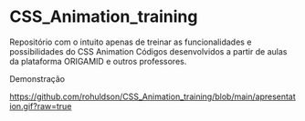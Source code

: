 # CSS_Animation_training

Repositório com o intuito apenas de treinar as funcionalidades e possibilidades do CSS Animation
Códigos desenvolvidos a partir de aulas da plataforma ORIGAMID e outros professores.

Demonstração

https://github.com/rohuldson/CSS_Animation_training/blob/main/apresentation.gif?raw=true
